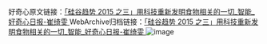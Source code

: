 好奇心原文链接：[「硅谷趋势 2015 之三」用科技重新发明食物相关的一切_智能_好奇心日报-崔绮雯 ](https://www.qdaily.com/articles/10662.html)
WebArchive归档链接：[「硅谷趋势 2015 之三」用科技重新发明食物相关的一切_智能_好奇心日报-崔绮雯 ](http://web.archive.org/web/20160627142239/http://www.qdaily.com:80/articles/10662.html)
![image](http://ww3.sinaimg.cn/large/007d5XDply1g3wc3br4w2j30u09h97wi)